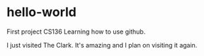 # hello-world
First project CS136
Learning how to use github.

I just visited The Clark. It's amazing and I plan on visiting it again.
